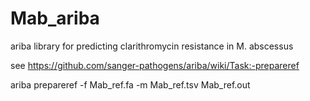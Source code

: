 # Mab_ariba
ariba library for predicting clarithromycin resistance in M. abscessus

see https://github.com/sanger-pathogens/ariba/wiki/Task:-prepareref

ariba prepareref -f Mab_ref.fa -m Mab_ref.tsv Mab_ref.out

